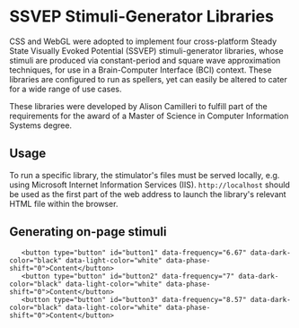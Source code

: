 # SSVEP Stimuli-Generator Libraries

CSS and WebGL were adopted to implement four cross-platform Steady State Visually Evoked Potential (SSVEP) stimuli-generator libraries, whose stimuli are produced via constant-period and square wave approximation techniques, for use in a Brain-Computer Interface (BCI) context. These libraries are configured to run as spellers, yet can easily be altered to cater for a wide range of use cases.

These libraries were developed by Alison Camilleri to fulfill part of the requirements for the award of a Master of Science in Computer Information Systems degree.

## Usage
To run a specific library, the stimulator's files must be served locally, e.g. using Microsoft Internet Information Services (IIS). ```http://localhost``` should be used as the first part of the web address to launch the library's relevant HTML file within the browser.

## Generating on-page stimuli

``` 
   <button type="button" id="button1" data-frequency="6.67" data-dark-color="black" data-light-color="white" data-phase-shift="0">Content</button>
   <button type="button" id="button2" data-frequency="7" data-dark-color="black" data-light-color="white" data-phase-shift="0">Content</button>
   <button type="button" id="button3" data-frequency="8.57" data-dark-color="black" data-light-color="white" data-phase-shift="0">Content</button>
```
